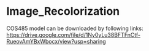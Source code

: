 # Image_Recolorization
COS485
model can be downloaded by following links:
https://drive.google.com/file/d/1Ny0yLu38BFTFnCtf-RueovAmYBxWbocx/view?usp=sharing
